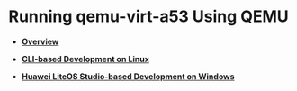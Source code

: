 # Running qemu-virt-a53 Using QEMU<a name="EN-US_TOPIC_0317470048"></a>

-   **[Overview](overview-12.md)**  

-   **[CLI-based Development on Linux](cli-based-development-on-linux-13.md)**  

-   **[Huawei LiteOS Studio-based Development on Windows](huawei-liteos-studio-based-development-on-windows-17.md)**  


